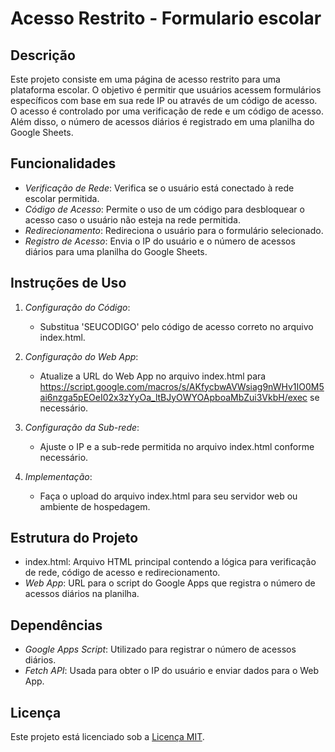 # Acesso Restrito - Formulario escolar

## Descrição

Este projeto consiste em uma página de acesso restrito para uma plataforma escolar. O objetivo é permitir que usuários acessem formulários específicos com base em sua rede IP ou através de um código de acesso. O acesso é controlado por uma verificação de rede e um código de acesso. Além disso, o número de acessos diários é registrado em uma planilha do Google Sheets.

## Funcionalidades

- *Verificação de Rede*: Verifica se o usuário está conectado à rede escolar permitida.
- *Código de Acesso*: Permite o uso de um código para desbloquear o acesso caso o usuário não esteja na rede permitida.
- *Redirecionamento*: Redireciona o usuário para o formulário selecionado.
- *Registro de Acesso*: Envia o IP do usuário e o número de acessos diários para uma planilha do Google Sheets.

## Instruções de Uso

1. *Configuração do Código*:
    - Substitua 'SEUCODIGO' pelo código de acesso correto no arquivo index.html.

2. *Configuração do Web App*:
    - Atualize a URL do Web App no arquivo index.html para https://script.google.com/macros/s/AKfycbwAVWsiag9nWHv1IO0M5ai6nzga5pEOeI02x3zYyOa_ltBJyOWYOApboaMbZui3VkbH/exec se necessário.

3. *Configuração da Sub-rede*:
    - Ajuste o IP e a sub-rede permitida no arquivo index.html conforme necessário.

4. *Implementação*:
    - Faça o upload do arquivo index.html para seu servidor web ou ambiente de hospedagem.

## Estrutura do Projeto

- index.html: Arquivo HTML principal contendo a lógica para verificação de rede, código de acesso e redirecionamento.
- *Web App*: URL para o script do Google Apps que registra o número de acessos diários na planilha.

## Dependências

- *Google Apps Script*: Utilizado para registrar o número de acessos diários.
- *Fetch API*: Usada para obter o IP do usuário e enviar dados para o Web App.

## Licença

Este projeto está licenciado sob a [Licença MIT](https://opensource.org/licenses/MIT).

